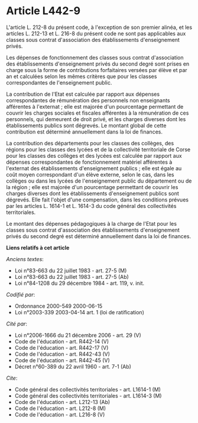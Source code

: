 # Article L442-9

L'article L. 212-8 du présent code, à l'exception de son premier alinéa, et les articles L. 212-13 et L. 216-8 du présent
code ne sont pas applicables aux classes sous contrat d'association des établissements d'enseignement privés.

Les dépenses de fonctionnement des classes sous contrat d'association des établissements d'enseignement privés du second
degré sont prises en charge sous la forme de contributions forfaitaires versées par élève et par an et calculées selon les
mêmes critères que pour les classes correspondantes de l'enseignement public.

La contribution de l'Etat est calculée par rapport aux dépenses correspondantes de rémunération des personnels non
enseignants afférentes à l'externat ; elle est majorée d'un pourcentage permettant de couvrir les charges sociales et
fiscales afférentes à la rémunération de ces personnels, qui demeurent de droit privé, et les charges diverses dont les
établissements publics sont dégrevés. Le montant global de cette contribution est déterminé annuellement dans la loi de
finances.

La contribution des départements pour les classes des collèges, des régions pour les classes des lycées et de la collectivité
territoriale de Corse pour les classes des collèges et des lycées est calculée par rapport aux dépenses correspondantes de
fonctionnement matériel afférentes à l'externat des établissements d'enseignement publics ; elle est égale au coût moyen
correspondant d'un élève externe, selon le cas, dans les collèges ou dans les lycées de l'enseignement public du département
ou de la région ; elle est majorée d'un pourcentage permettant de couvrir les charges diverses dont les établissements
d'enseignement publics sont dégrevés. Elle fait l'objet d'une compensation, dans les conditions prévues par les articles L.
1614-1 et L. 1614-3 du code général des collectivités territoriales.

Le montant des dépenses pédagogiques à la charge de l'Etat pour les classes sous contrat d'association des établissements
d'enseignement privés du second degré est déterminé annuellement dans la loi de finances.

**Liens relatifs à cet article**

_Anciens textes_:

  - Loi n°83-663 du 22 juillet 1983 - art. 27-5 (M)
  - Loi n°83-663 du 22 juillet 1983 - art. 27-5 (Ab)
  - Loi n°84-1208 du 29 décembre 1984 - art. 119, v. init.

_Codifié par_:

  - Ordonnance 2000-549 2000-06-15
  - Loi n°2003-339 2003-04-14 art. 1 (loi de ratification)

_Cité par_:

  - Loi n°2006-1666 du 21 décembre 2006 - art. 29 (V)
  - Code de l'éducation - art. R442-14 (V)
  - Code de l'éducation - art. R442-17 (V)
  - Code de l'éducation - art. R442-43 (V)
  - Code de l'éducation - art. R442-45 (V)
  - Décret n°60-389 du 22 avril 1960 - art. 7-1 (Ab)

_Cite_:

  - Code général des collectivités territoriales - art. L1614-1 (M)
  - Code général des collectivités territoriales - art. L1614-3 (M)
  - Code de l'éducation - art. L212-13 (Ab)
  - Code de l'éducation - art. L212-8 (M)
  - Code de l'éducation - art. L216-8 (V)
